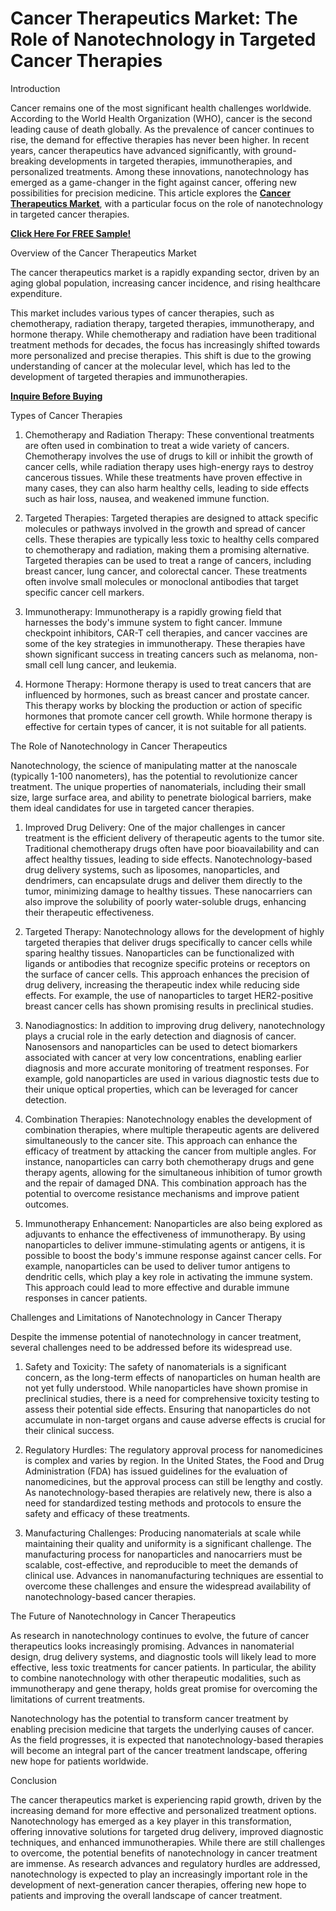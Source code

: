 # Cancer Therapeutics Market: The Role of Nanotechnology in Targeted Cancer Therapies

Introduction

Cancer remains one of the most significant health challenges worldwide. According to the World Health Organization (WHO), cancer is the second leading cause of death globally. As the prevalence of cancer continues to rise, the demand for effective therapies has never been higher. In recent years, cancer therapeutics have advanced significantly, with ground-breaking developments in targeted therapies, immunotherapies, and personalized treatments. Among these innovations, nanotechnology has emerged as a game-changer in the fight against cancer, offering new possibilities for precision medicine. This article explores the **[Cancer Therapeutics Market](https://www.nextmsc.com/report/cancer-therapeutics-market-hc3025)**, with a particular focus on the role of nanotechnology in targeted cancer therapies.

**[Click Here For FREE Sample!](https://www.nextmsc.com/cancer-therapeutics-market-hc3025/request-sample)**

Overview of the Cancer Therapeutics Market

The cancer therapeutics market is a rapidly expanding sector, driven by an aging global population, increasing cancer incidence, and rising healthcare expenditure. 

This market includes various types of cancer therapies, such as chemotherapy, radiation therapy, targeted therapies, immunotherapy, and hormone therapy. While chemotherapy and radiation have been traditional treatment methods for decades, the focus has increasingly shifted towards more personalized and precise therapies. This shift is due to the growing understanding of cancer at the molecular level, which has led to the development of targeted therapies and immunotherapies.

**[Inquire Before Buying](https://www.nextmsc.com/cancer-therapeutics-market-hc3025/inquire-before-buying)**

Types of Cancer Therapies

1.	Chemotherapy and Radiation Therapy: These conventional treatments are often used in combination to treat a wide variety of cancers. Chemotherapy involves the use of drugs to kill or inhibit the growth of cancer cells, while radiation therapy uses high-energy rays to destroy cancerous tissues. While these treatments have proven effective in many cases, they can also harm healthy cells, leading to side effects such as hair loss, nausea, and weakened immune function.

2.	Targeted Therapies: Targeted therapies are designed to attack specific molecules or pathways involved in the growth and spread of cancer cells. These therapies are typically less toxic to healthy cells compared to chemotherapy and radiation, making them a promising alternative. Targeted therapies can be used to treat a range of cancers, including breast cancer, lung cancer, and colorectal cancer. These treatments often involve small molecules or monoclonal antibodies that target specific cancer cell markers.

3.	Immunotherapy: Immunotherapy is a rapidly growing field that harnesses the body's immune system to fight cancer. Immune checkpoint inhibitors, CAR-T cell therapies, and cancer vaccines are some of the key strategies in immunotherapy. These therapies have shown significant success in treating cancers such as melanoma, non-small cell lung cancer, and leukemia.

4.	Hormone Therapy: Hormone therapy is used to treat cancers that are influenced by hormones, such as breast cancer and prostate cancer. This therapy works by blocking the production or action of specific hormones that promote cancer cell growth. While hormone therapy is effective for certain types of cancer, it is not suitable for all patients.

The Role of Nanotechnology in Cancer Therapeutics

Nanotechnology, the science of manipulating matter at the nanoscale (typically 1-100 nanometers), has the potential to revolutionize cancer treatment. The unique properties of nanomaterials, including their small size, large surface area, and ability to penetrate biological barriers, make them ideal candidates for use in targeted cancer therapies.

1.	Improved Drug Delivery: One of the major challenges in cancer treatment is the efficient delivery of therapeutic agents to the tumor site. Traditional chemotherapy drugs often have poor bioavailability and can affect healthy tissues, leading to side effects. Nanotechnology-based drug delivery systems, such as liposomes, nanoparticles, and dendrimers, can encapsulate drugs and deliver them directly to the tumor, minimizing damage to healthy tissues. These nanocarriers can also improve the solubility of poorly water-soluble drugs, enhancing their therapeutic effectiveness.

2.	Targeted Therapy: Nanotechnology allows for the development of highly targeted therapies that deliver drugs specifically to cancer cells while sparing healthy tissues. Nanoparticles can be functionalized with ligands or antibodies that recognize specific proteins or receptors on the surface of cancer cells. This approach enhances the precision of drug delivery, increasing the therapeutic index while reducing side effects. For example, the use of nanoparticles to target HER2-positive breast cancer cells has shown promising results in preclinical studies.

3.	Nanodiagnostics: In addition to improving drug delivery, nanotechnology plays a crucial role in the early detection and diagnosis of cancer. Nanosensors and nanoparticles can be used to detect biomarkers associated with cancer at very low concentrations, enabling earlier diagnosis and more accurate monitoring of treatment responses. For example, gold nanoparticles are used in various diagnostic tests due to their unique optical properties, which can be leveraged for cancer detection.

4.	Combination Therapies: Nanotechnology enables the development of combination therapies, where multiple therapeutic agents are delivered simultaneously to the cancer site. This approach can enhance the efficacy of treatment by attacking the cancer from multiple angles. For instance, nanoparticles can carry both chemotherapy drugs and gene therapy agents, allowing for the simultaneous inhibition of tumor growth and the repair of damaged DNA. This combination approach has the potential to overcome resistance mechanisms and improve patient outcomes.

5.	Immunotherapy Enhancement: Nanoparticles are also being explored as adjuvants to enhance the effectiveness of immunotherapy. By using nanoparticles to deliver immune-stimulating agents or antigens, it is possible to boost the body's immune response against cancer cells. For example, nanoparticles can be used to deliver tumor antigens to dendritic cells, which play a key role in activating the immune system. This approach could lead to more effective and durable immune responses in cancer patients.

Challenges and Limitations of Nanotechnology in Cancer Therapy

Despite the immense potential of nanotechnology in cancer treatment, several challenges need to be addressed before its widespread use.

1.	Safety and Toxicity: The safety of nanomaterials is a significant concern, as the long-term effects of nanoparticles on human health are not yet fully understood. While nanoparticles have shown promise in preclinical studies, there is a need for comprehensive toxicity testing to assess their potential side effects. Ensuring that nanoparticles do not accumulate in non-target organs and cause adverse effects is crucial for their clinical success.

2.	Regulatory Hurdles: The regulatory approval process for nanomedicines is complex and varies by region. In the United States, the Food and Drug Administration (FDA) has issued guidelines for the evaluation of nanomedicines, but the approval process can still be lengthy and costly. As nanotechnology-based therapies are relatively new, there is also a need for standardized testing methods and protocols to ensure the safety and efficacy of these treatments.


3.	Manufacturing Challenges: Producing nanomaterials at scale while maintaining their quality and uniformity is a significant challenge. The manufacturing process for nanoparticles and nanocarriers must be scalable, cost-effective, and reproducible to meet the demands of clinical use. Advances in nanomanufacturing techniques are essential to overcome these challenges and ensure the widespread availability of nanotechnology-based cancer therapies.

The Future of Nanotechnology in Cancer Therapeutics

As research in nanotechnology continues to evolve, the future of cancer therapeutics looks increasingly promising. Advances in nanomaterial design, drug delivery systems, and diagnostic tools will likely lead to more effective, less toxic treatments for cancer patients. In particular, the ability to combine nanotechnology with other therapeutic modalities, such as immunotherapy and gene therapy, holds great promise for overcoming the limitations of current treatments.

Nanotechnology has the potential to transform cancer treatment by enabling precision medicine that targets the underlying causes of cancer. As the field progresses, it is expected that nanotechnology-based therapies will become an integral part of the cancer treatment landscape, offering new hope for patients worldwide.

Conclusion

The cancer therapeutics market is experiencing rapid growth, driven by the increasing demand for more effective and personalized treatment options. Nanotechnology has emerged as a key player in this transformation, offering innovative solutions for targeted drug delivery, improved diagnostic techniques, and enhanced immunotherapies. While there are still challenges to overcome, the potential benefits of nanotechnology in cancer treatment are immense. As research advances and regulatory hurdles are addressed, nanotechnology is expected to play an increasingly important role in the development of next-generation cancer therapies, offering new hope to patients and improving the overall landscape of cancer treatment.
